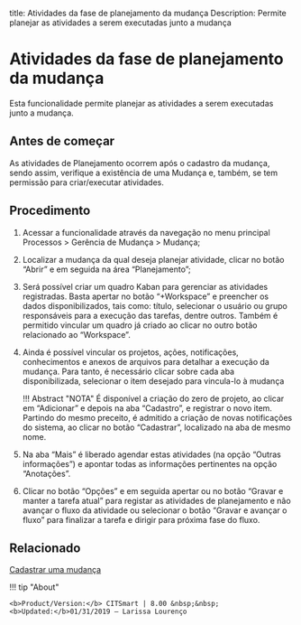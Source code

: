 title: Atividades da fase de planejamento da mudança
Description: Permite planejar as atividades a serem executadas junto a mudança 
# Atividades da fase de planejamento da mudança 

Esta funcionalidade permite planejar as atividades a serem executadas junto a mudança.

Antes de começar
----------------

As atividades de Planejamento ocorrem após o cadastro da mudança, sendo assim,
verifique a existência de uma Mudança e, também, se tem permissão para
criar/executar atividades.  

Procedimento 
-------------

1.  Acessar a funcionalidade através da navegação no menu principal Processos \>
    Gerência de Mudança \> Mudança;

2.  Localizar a mudança da qual deseja planejar atividade, clicar no botão
    “Abrir” e em seguida na área “Planejamento”;

3.  Será possível criar um quadro Kaban para gerenciar as atividades
    registradas. Basta apertar no botão “+Workspace” e preencher os dados
    disponibilizados, tais como: título, selecionar o usuário ou grupo
    responsáveis para a execução das tarefas, dentre outros. Também é permitido
    vincular um quadro já criado ao clicar no outro botão relacionado ao
    “Workspace”.

4.  Ainda é possível vincular os projetos, ações, notificações, conhecimentos e
    anexos de arquivos para detalhar a execução da mudança. Para tanto, é
    necessário clicar sobre cada aba disponibilizada, selecionar o item desejado
    para vincula-lo à mudança

    !!! Abstract "NOTA"
        É disponível a criação do zero de projeto, ao clicar em “Adicionar” e depois
        na aba “Cadastro”, e registrar o novo item. Partindo do mesmo preceito, é
        admitido a criação de novas notificações do sistema, ao clicar no botão
        “Cadastrar”, localizado na aba de mesmo nome.

5.  Na aba “Mais” é liberado agendar estas atividades (na opção “Outras
    informações”) e apontar todas as informações pertinentes na opção
    “Anotações”.

6.  Clicar no botão “Opções” e em seguida apertar ou no botão “Gravar e manter a
    tarefa atual” para registar as atividades de planejamento e não avançar o fluxo da atividade ou selecionar o
    botão “Gravar e avançar o fluxo” para finalizar a tarefa e dirigir para
    próxima fase do fluxo.

Relacionado 
------------

[Cadastrar uma mudança](/pt-br/citsmart-platform-8/processes/change/use/register-change.html)

!!! tip "About"

    <b>Product/Version:</b> CITSmart | 8.00 &nbsp;&nbsp;
    <b>Updated:</b>01/31/2019 – Larissa Lourenço

